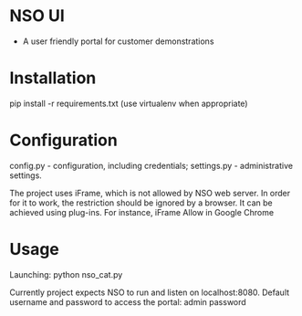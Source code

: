 # NSO UI
-	A user friendly portal for customer demonstrations

# Installation

pip install -r requirements.txt (use virtualenv when appropriate)

# Configuration

config.py - configuration, including credentials; settings.py - administrative settings.

The project uses iFrame, which is not allowed by NSO web server. In order for it to work, the restriction should be ignored by a browser. It can be achieved using plug-ins. For instance, iFrame Allow in Google Chrome

# Usage

Launching: python nso_cat.py

Currently project expects NSO to run and listen on localhost:8080. Default username and password to access the portal: admin password
